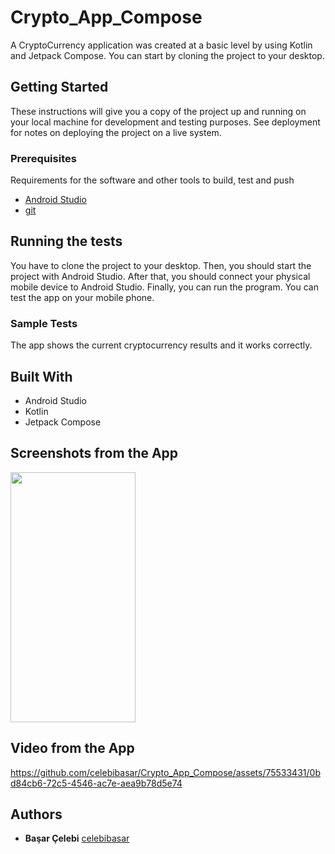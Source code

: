 # Crypto_App_Compose

A CryptoCurrency application was created at a basic level by using Kotlin and Jetpack Compose. You can start by cloning the project to your desktop.


## Getting Started

These instructions will give you a copy of the project up and running on
your local machine for development and testing purposes. See deployment
for notes on deploying the project on a live system.

### Prerequisites

Requirements for the software and other tools to build, test and push 
- [Android Studio](https://developer.android.com/studio/install)
- [git](https://git-scm.com/downloads)

## Running the tests

You have to clone the project to your desktop. Then, you should start the project with Android Studio. After that, you should connect your physical mobile device to Android Studio. Finally, you can run the program. You can test the app on your mobile phone.

### Sample Tests

The app shows the current cryptocurrency results and it works correctly.

## Built With

  - Android Studio
  - Kotlin
  - Jetpack Compose

## Screenshots from the App

<img src="https://github.com/celebibasar/Crypto_App_Compose/assets/75533431/f71727b1-5363-4553-88db-578ff71aa5e7" width="200" height="400" />


## Video from the App


https://github.com/celebibasar/Crypto_App_Compose/assets/75533431/0bd84cb6-72c5-4546-ac7e-aea9b78d5e74



## Authors

  - **Başar Çelebi**
    [celebibasar](https://github.com/celebibasar)

